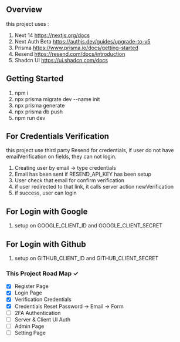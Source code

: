 ## Overview
this project uses :
1. Next 14 https://nextjs.org/docs
2. Next Auth Beta https://authjs.dev/guides/upgrade-to-v5
3. Prisma https://www.prisma.io/docs/getting-started
4. Resend https://resend.com/docs/introduction
5. Shadcn UI https://ui.shadcn.com/docs

## Getting Started
1. npm i
2. npx prisma migrate dev --name init
3. npx prisma generate
4. npx prisma db push
5. npm run dev

## For Credentials Verification
this project use third party Resend for credentials, if user do not have emailVerification on fields, they can not login.
1. Creating user by email -> type credentials
2. Email has been sent if RESEND_API_KEY has been setup
3. User check that email for confirm verification
4. if user redirected to that link, it calls server action newVerification
5. if success, user can login

## For Login with Google
1. setup on GOOGLE_CLIENT_ID and GOOGLE_CLIENT_SECRET

## For Login with Github
1. setup on GITHUB_CLIENT_ID and GITHUB_CLIENT_SECRET

### This Project Road Map ✓
- [x] Register Page
- [x] Login Page
- [x] Verification Credentials
- [x] Credentials Reset Password -> Email -> Form
- [ ] 2FA Authentication
- [ ] Server & Client UI Auth
- [ ] Admin Page
- [ ] Setting Page